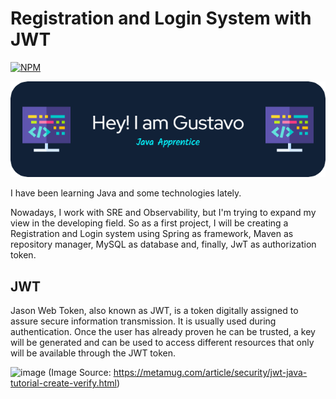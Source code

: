 # Registration and Login System with JWT

[![NPM](https://img.shields.io/npm/l/react)](https://github.com/gustavoh430/loginproject/blob/main/LICENCE) 

![Header](./github-header-image.png)

I have been learning Java and some technologies lately. 

Nowadays, I work with SRE and Observability, but I'm trying to expand my view in the developing field. So as a first project, I will be creating a Registration and Login system using Spring as framework, Maven as repository manager, MySQL as database and, finally, JwT as authorization token.




## JWT
Jason Web Token, also known as JWT, is a token digitally assigned to assure secure information transmission.
It is usually used during authentication. Once the user has already proven he can be trusted, a key will be generated and can be used to access different resources that only will be available through the JWT token.

![image](https://user-images.githubusercontent.com/41215245/214250247-19335bda-0345-4e98-8de7-db7bf9652292.png)
(Image Source: https://metamug.com/article/security/jwt-java-tutorial-create-verify.html)
